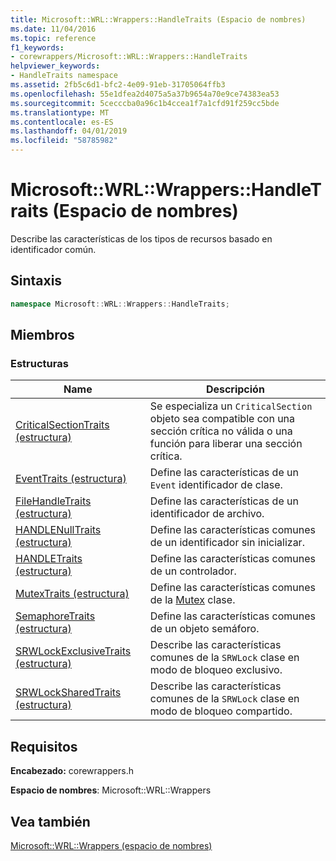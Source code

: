 ```yaml
---
title: Microsoft::WRL::Wrappers::HandleTraits (Espacio de nombres)
ms.date: 11/04/2016
ms.topic: reference
f1_keywords:
- corewrappers/Microsoft::WRL::Wrappers::HandleTraits
helpviewer_keywords:
- HandleTraits namespace
ms.assetid: 2fb5c6d1-bfc2-4e09-91eb-31705064ffb3
ms.openlocfilehash: 55e1dfea2d4075a5a37b9654a70e9ce74383ea53
ms.sourcegitcommit: 5cecccba0a96c1b4ccea1f7a1cfd91f259cc5bde
ms.translationtype: MT
ms.contentlocale: es-ES
ms.lasthandoff: 04/01/2019
ms.locfileid: "58785982"
---
```

# <a name="microsoftwrlwrappershandletraits-namespace"></a>Microsoft::WRL::Wrappers::HandleTraits (Espacio de nombres)

Describe las características de los tipos de recursos basado en identificador común.

## <a name="syntax"></a>Sintaxis

```cpp
namespace Microsoft::WRL::Wrappers::HandleTraits;
```

## <a name="members"></a>Miembros

### <a name="structures"></a>Estructuras

|Name|Descripción|
|----------|-----------------|
|[CriticalSectionTraits (estructura)](criticalsectiontraits-structure.md)|Se especializa un `CriticalSection` objeto sea compatible con una sección crítica no válida o una función para liberar una sección crítica.|
|[EventTraits (estructura)](eventtraits-structure.md)|Define las características de un `Event` identificador de clase.|
|[FileHandleTraits (estructura)](filehandletraits-structure.md)|Define las características de un identificador de archivo.|
|[HANDLENullTraits (estructura)](handlenulltraits-structure.md)|Define las características comunes de un identificador sin inicializar.|
|[HANDLETraits (estructura)](handletraits-structure.md)|Define las características comunes de un controlador.|
|[MutexTraits (estructura)](mutextraits-structure.md)|Define las características comunes de la [Mutex](mutex-class.md) clase.|
|[SemaphoreTraits (estructura)](semaphoretraits-structure.md)|Define las características comunes de un objeto semáforo.|
|[SRWLockExclusiveTraits (estructura)](srwlockexclusivetraits-structure.md)|Describe las características comunes de la `SRWLock` clase en modo de bloqueo exclusivo.|
|[SRWLockSharedTraits (estructura)](srwlocksharedtraits-structure.md)|Describe las características comunes de la `SRWLock` clase en modo de bloqueo compartido.|

## <a name="requirements"></a>Requisitos

**Encabezado:** corewrappers.h

**Espacio de nombres**: Microsoft::WRL::Wrappers

## <a name="see-also"></a>Vea también

[Microsoft::WRL::Wrappers (espacio de nombres)](microsoft-wrl-wrappers-namespace.md)